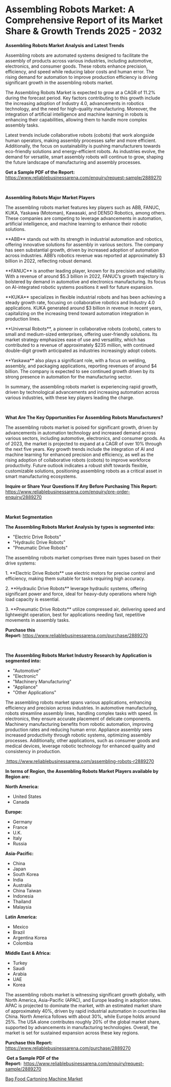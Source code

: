 <p><h1>Assembling Robots Market: A Comprehensive Report of its Market Share & Growth Trends 2025 - 2032</h1></p><p><strong>Assembling Robots Market Analysis and Latest Trends</strong></p>
<p><p>Assembling robots are automated systems designed to facilitate the assembly of products across various industries, including automotive, electronics, and consumer goods. These robots enhance precision, efficiency, and speed while reducing labor costs and human error. The rising demand for automation to improve production efficiency is driving significant growth in the assembling robots market.</p><p>The Assembling Robots Market is expected to grow at a CAGR of 11.2% during the forecast period. Key factors contributing to this growth include the increasing adoption of Industry 4.0, advancements in robotics technology, and the need for high-quality manufacturing. Moreover, the integration of artificial intelligence and machine learning in robots is enhancing their capabilities, allowing them to handle more complex assembly tasks. </p><p>Latest trends include collaborative robots (cobots) that work alongside human operators, making assembly processes safer and more efficient. Additionally, the focus on sustainability is pushing manufacturers towards eco-friendly solutions and energy-efficient robots. As industries evolve, the demand for versatile, smart assembly robots will continue to grow, shaping the future landscape of manufacturing and assembly processes.</p></p>
<p><strong>Get a Sample PDF of the Report:&nbsp;</strong> <a href="https://www.reliablebusinessarena.com/enquiry/request-sample/2889270?utm_campaign=3495&utm_medium=2&utm_source=Github&utm_content=ia&utm_term=14032025&utm_id=assembling-robots">https://www.reliablebusinessarena.com/enquiry/request-sample/2889270</a></p>
<p>&nbsp;</p>
<p><strong>Assembling Robots Major Market Players</strong></p>
<p><p>The assembling robots market features key players such as ABB, FANUC, KUKA, Yaskawa (Motoman), Kawasaki, and DENSO Robotics, among others. These companies are competing to leverage advancements in automation, artificial intelligence, and machine learning to enhance their robotic solutions.</p><p>**ABB** stands out with its strength in industrial automation and robotics, offering innovative solutions for assembly in various sectors. The company has seen substantial growth, driven by increased adoption of automation across industries. ABB’s robotics revenue was reported at approximately $3 billion in 2022, reflecting robust demand.</p><p>**FANUC** is another leading player, known for its precision and reliability. With a revenue of around $5.3 billion in 2022, FANUC’s growth trajectory is bolstered by demand in automotive and electronics manufacturing. Its focus on AI-integrated robotic systems positions it well for future expansion.</p><p>**KUKA** specializes in flexible industrial robots and has been achieving a steady growth rate, focusing on collaborative robotics and Industry 4.0 applications. KUKA generated around $3 billion in revenue in recent years, capitalizing on the increasing trend toward automation integration in production lines.</p><p>**Universal Robots**, a pioneer in collaborative robots (cobots), caters to small and medium-sized enterprises, offering user-friendly solutions. Its market strategy emphasizes ease of use and versatility, which has contributed to a revenue of approximately $235 million, with continued double-digit growth anticipated as industries increasingly adopt cobots.</p><p>**Yaskawa** also plays a significant role, with a focus on welding, assembly, and packaging applications, reporting revenues of around $4 billion. The company is expected to see continued growth driven by its strong presence in automation for the manufacturing sector.</p><p>In summary, the assembling robots market is experiencing rapid growth, driven by technological advancements and increasing automation across various industries, with these key players leading the charge.</p></p>
<p>&nbsp;</p>
<p><strong>What Are The Key Opportunities For Assembling Robots Manufacturers?</strong></p>
<p><p>The assembling robots market is poised for significant growth, driven by advancements in automation technology and increased demand across various sectors, including automotive, electronics, and consumer goods. As of 2023, the market is projected to expand at a CAGR of over 10% through the next five years. Key growth trends include the integration of AI and machine learning for enhanced precision and efficiency, as well as the rising adoption of collaborative robots (cobots) to improve workforce productivity. Future outlook indicates a robust shift towards flexible, customizable solutions, positioning assembling robots as a critical asset in smart manufacturing ecosystems.</p></p>
<p><strong>Inquire or Share Your Questions If Any Before Purchasing This Report:</strong> <a href="https://www.reliablebusinessarena.com/enquiry/pre-order-enquiry/2889270?utm_campaign=3495&utm_medium=2&utm_source=Github&utm_content=ia&utm_term=14032025&utm_id=assembling-robots">https://www.reliablebusinessarena.com/enquiry/pre-order-enquiry/2889270</a></p>
<p>&nbsp;</p>
<p><strong>Market Segmentation</strong></p>
<p><strong>The Assembling Robots Market Analysis by types is segmented into:</strong></p>
<p><ul><li>"Electric Drive Robots"</li><li>"Hydraulic Drive Robots"</li><li>"Pneumatic Drive Robots"</li></ul></p>
<p><p>The assembling robots market comprises three main types based on their drive systems: </p><p>1. **Electric Drive Robots** use electric motors for precise control and efficiency, making them suitable for tasks requiring high accuracy.</p><p>2. **Hydraulic Drive Robots** leverage hydraulic systems, offering significant power and force, ideal for heavy-duty operations where high load capacity is essential.</p><p>3. **Pneumatic Drive Robots** utilize compressed air, delivering speed and lightweight operation, best for applications needing fast, repetitive movements in assembly tasks.</p></p>
<p><strong>Purchase this Report:&nbsp;</strong><a href="https://www.reliablebusinessarena.com/purchase/2889270?utm_campaign=3495&utm_medium=2&utm_source=Github&utm_content=ia&utm_term=14032025&utm_id=assembling-robots">https://www.reliablebusinessarena.com/purchase/2889270</a></p>
<p>&nbsp;</p>
<p><strong>The Assembling Robots Market Industry Research by Application is segmented into:</strong></p>
<p><ul><li>"Automotive"</li><li>"Electronic"</li><li>"Machinery Manufacturing"</li><li>"Appliance"</li><li>"Other Applications"</li></ul></p>
<p><p>The assembling robots market spans various applications, enhancing efficiency and precision across industries. In automotive manufacturing, robots streamline assembly lines, handling complex tasks with speed. In electronics, they ensure accurate placement of delicate components. Machinery manufacturing benefits from robotic automation, improving production rates and reducing human error. Appliance assembly sees increased productivity through robotic systems, optimizing assembly processes. Additionally, other applications, such as consumer goods and medical devices, leverage robotic technology for enhanced quality and consistency in production.</p></p>
<p><a href="https://www.reliablebusinessarena.com/assembling-robots-r2889270?utm_campaign=3495&utm_medium=2&utm_source=Github&utm_content=ia&utm_term=14032025&utm_id=assembling-robots">&nbsp;https://www.reliablebusinessarena.com/assembling-robots-r2889270</a></p>
<p><strong>In terms of Region, the Assembling Robots Market Players available by Region are:</strong></p>
<p>
    <p> <strong> North America: </strong>
        <ul>
            <li>United States</li>
            <li>Canada</li>
        </ul>
        </p> 
    <p> <strong> Europe: </strong>
        <ul>
            <li>Germany</li>
            <li>France</li>
            <li>U.K.</li>
            <li>Italy</li>
            <li>Russia</li>
        </ul>
        </p> 
    <p> <strong> Asia-Pacific: </strong>
        <ul>
            <li>China</li>
            <li>Japan</li>
            <li>South Korea</li>
            <li>India</li>
            <li>Australia</li>
            <li>China Taiwan</li>
            <li>Indonesia</li>
            <li>Thailand</li>
            <li>Malaysia</li>
        </ul>
        </p> 
    <p> <strong> Latin America: </strong>
        <ul>
            <li>Mexico</li>
            <li>Brazil</li>
            <li>Argentina Korea</li>
            <li>Colombia</li>
        </ul>
        </p> 
    <p> <strong> Middle East & Africa: </strong>
        <ul>
            <li>Turkey</li>
            <li>Saudi</li>
            <li>Arabia</li>
            <li>UAE</li>
            <li>Korea</li>
        </ul>
    </p>
    </p>
<p><p>The assembling robots market is witnessing significant growth globally, with North America, Asia-Pacific (APAC), and Europe leading in adoption rates. APAC is projected to dominate the market, with an estimated market share of approximately 40%, driven by rapid industrial automation in countries like China. North America follows with about 30%, while Europe holds around 25%. The USA alone contributes roughly 20% of the global market share, supported by advancements in manufacturing technologies. Overall, the market is set for sustained expansion across these key regions.</p></p>
<p><strong>Purchase this Report: </strong><a href="https://www.reliablebusinessarena.com/purchase/2889270?utm_campaign=3495&utm_medium=2&utm_source=Github&utm_content=ia&utm_term=14032025&utm_id=assembling-robots">https://www.reliablebusinessarena.com/purchase/2889270</a></p>
<p>&nbsp;<strong>Get a Sample PDF of the Report:&nbsp;&nbsp;</strong><a href="https://www.reliablebusinessarena.com/enquiry/request-sample/2889270?utm_campaign=3495&utm_medium=2&utm_source=Github&utm_content=ia&utm_term=14032025&utm_id=assembling-robots">https://www.reliablebusinessarena.com/enquiry/request-sample/2889270</a></p>
<p><strong></strong></p>
<p><p><a href="https://github.com/zoccohaniech/Market-Research-Report-List-1/blob/main/bag-food-cartoning-machine-market.md?utm_campaign=3495&utm_medium=2&utm_source=Github&utm_content=ia&utm_term=14032025&utm_id=assembling-robots">Bag Food Cartoning Machine Market</a></p></p>